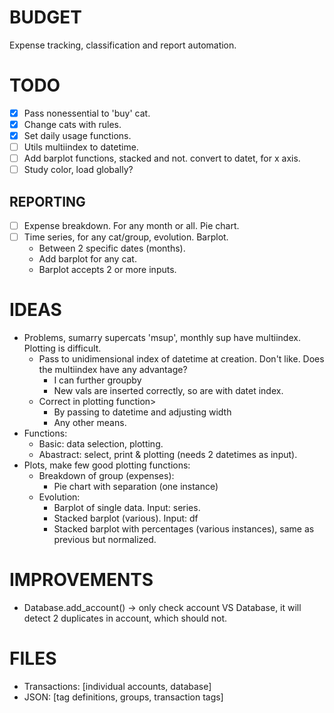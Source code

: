 # BUDGET
Expense tracking, classification and report automation.

# TODO
- [x] Pass nonessential to 'buy' cat.
- [x] Change cats with rules.
- [x] Set daily usage functions.
- [ ] Utils multiindex to datetime.
- [ ] Add barplot functions, stacked and not. convert to datet, for x axis.
- [ ] Study color, load globally?

## REPORTING
- [ ] Expense breakdown. For any month or all. Pie chart.
- [ ] Time series, for any cat/group, evolution. Barplot.
    * Between 2 specific dates (months).
    * Add barplot for any cat.
    * Barplot accepts 2 or more inputs.

# IDEAS
* Problems, sumarry supercats 'msup', monthly sup have multiindex.
  Plotting is difficult.
    * Pass to unidimensional index of datetime at creation. Don't like. Does
      the multiindex have any advantage?
        * I can further groupby
        * New vals are inserted correctly, so are with datet index.
    * Correct in plotting function>
        * By passing to datetime and adjusting width
        * Any other means.
* Functions:
    * Basic: data selection, plotting.
    * Abastract: select, print & plotting (needs 2 datetimes as input).
* Plots, make few good plotting functions:
    * Breakdown of group (expenses):
        * Pie chart with separation (one instance)
    * Evolution:
        * Barplot of single data. Input: series.
        * Stacked barplot (various). Input: df
        * Stacked barplot with percentages (various instances), same as previous
          but normalized.

# IMPROVEMENTS
* Database.add_account() -> only check account VS Database, it will detect 2 
  duplicates in account, which should not.

# FILES
 * Transactions: [individual accounts, database]
 * JSON:  [tag definitions, groups, transaction tags]

